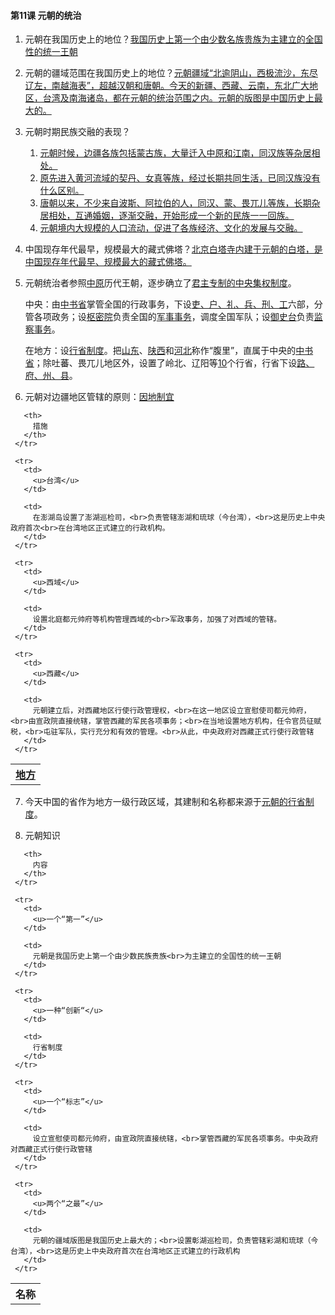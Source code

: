 #### 第11课 元朝的统治

1. 元朝在我国历史上的地位？<u>我国历史上第一个由少数名族贵族为主建立的全国性的统一王朝</u>

2. 元朝的疆域范围在我国历史上的地位？<u>元朝疆域“北逾阴山，西极流沙，东尽辽左，南越海表”，超越汉朝和唐朝。今天的新疆、西藏、云南，东北广大地区，台湾及南海诸岛，都在元朝的统治范围之内。元朝的版图是中国历史上最大的。</u>

3. 元朝时期民族交融的表现？

   1. <u>元朝时候，边疆各族包括蒙古族，大量迁入中原和江南，同汉族等杂居相处。</u>
   2. <u>原先进入黄河流域的契丹、女真等族，经过长期共同生活，已同汉族没有什么区别。</u>
   3. <u>唐朝以来，不少来自波斯、阿拉伯的人，同汉、蒙、畏兀儿等族，长期杂居相处，互通婚姻，逐渐交融，开始形成一个新的民族一一回族。</u>
   4. <u>元朝境内大规模的人口流动，促进了各族经济、文化的发展与交融。</u>

4. 中国现存年代最早，规模最大的藏式佛塔？<u>北京白塔寺内建于元朝的白塔，是中国现存年代最早、规模最大的藏式佛塔。</u>

5. 元朝统治者参照<u>中原</u>历代王朝，逐步确立了<u>君主专制的中央集权制度</u>。

   中央：由<u>中书省</u>掌管全国的行政事务，下设<u>吏、户、礼、兵、刑、工</u>六部，分管各项政务；设<u>枢密院</u>负责全国的<u>军事事务</u>，调度全国军队；设<u>御史台</u>负责<u>监察事务</u>。

   在地方：设<u>行省制度</u>。把<u>山东</u>、<u>陕西</u>和<u>河北</u>称作“腹里”，直属于中央的<u>中书省</u>；除吐蕃、畏兀儿地区外，设置了岭北、辽阳等<u>10</u>个行省，行省下设<u>路、府、州、县</u>。

6. 元朝对边疆地区管辖的原则：<u>因地制宜</u>

<table spaces-before="3">
     <tr>
       <th>
         <u>地方</u>
       </th>
       
       <th>
         措施
       </th>
     </tr>
     
     <tr>
       <td>
         <u>台湾</u>
       </td>
       
       <td>
         在澎湖岛设置了澎湖巡检司，<br>负责管辖澎湖和琉球（今台湾），<br>这是历史上中央政府首次<br>在台湾地区正式建立的行政机构。
       </td>
     </tr>
     
     <tr>
       <td>
         <u>西域</u>
       </td>
       
       <td>
         设置北庭都元帅府等机构管理西域的<br>军政事务，加强了对西域的管辖。
       </td>
     </tr>
     
     <tr>
       <td>
         <u>西藏</u>
       </td>
       
       <td>
         元朝建立后，对西藏地区行使行政管理权，<br>在这一地区设立宣慰使司都元帅府，<br>由宣政院直接统辖，掌管西藏的军民各项事务；<br>在当地设置地方机构，任令官员征赋税，<br>屯驻军队，实行充分和有效的管理。<br>从此，中央政府对西藏正式行使行政管辖
       </td>
     </tr>
   </table>

7. 今天中国的省作为地方一级行政区域，其建制和名称都来源于<u>元朝的行省制度</u>。

8. 元朝知识

<table spaces-before="3">
     <tr>
       <th>
         名称
       </th>
       
       <th>
         内容
       </th>
     </tr>
     
     <tr>
       <td>
         <u>一个“第一”</u>
       </td>
       
       <td>
         元朝是我国历史上第一个由少数民族贵族<br>为主建立的全国性的统一王朝
       </td>
     </tr>
     
     <tr>
       <td>
         <u>一种“创新“</u>
       </td>
       
       <td>
         行省制度
       </td>
     </tr>
     
     <tr>
       <td>
         <u>一个“标志”</u>
       </td>
       
       <td>
         设立宣慰使司都元帅府，由宣政院直接统辖，<br>掌管西藏的军民各项事务。中央政府对西藏正式行使行政管辖
       </td>
     </tr>
     
     <tr>
       <td>
         <u>两个“之最”</u>
       </td>
       
       <td>
         元朝的疆域版图是我国历史上最大的；<br>设置彰湖巡检司，负责管辖彩湖和琉球（今台湾），<br>这是历史上中央政府首次在台湾地区正式建立的行政机构
       </td>
     </tr>
   </table>